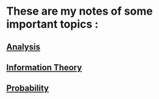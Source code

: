 # These are my notes of some important topics :

## [Analysis](huxiangkun.github.io/Information_Theory/Information_Theory.html)

## [Information Theory](huxiangkun.github.io/Information_Theory/Information_Theory.html)

## [Probability](huxiangkun.github.io/Math/Probability.md)